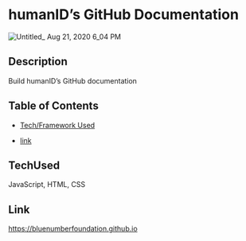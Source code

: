 
# humanID’s GitHub Documentation

![Untitled_ Aug 21, 2020 6_04 PM](https://user-images.githubusercontent.com/52837649/90939173-f7ea7400-e3d8-11ea-958f-7feae832ae81.gif)


## Description
Build humanID’s GitHub documentation


## Table of Contents

* [Tech/Framework Used](#TechUsed)

* [link](#Link)


## TechUsed
JavaScript, HTML, CSS

## Link
https://bluenumberfoundation.github.io



